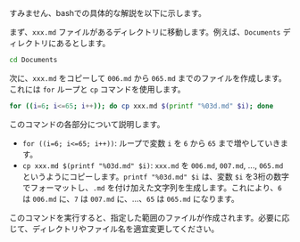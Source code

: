 すみません、bashでの具体的な解説を以下に示します。

まず、`xxx.md` ファイルがあるディレクトリに移動します。例えば、`Documents` ディレクトリにあるとします。

```bash
cd Documents
```

次に、`xxx.md` をコピーして `006.md` から `065.md` までのファイルを作成します。これには `for` ループと `cp` コマンドを使用します。

```bash
for ((i=6; i<=65; i++)); do cp xxx.md $(printf "%03d.md" $i); done
```

このコマンドの各部分について説明します。

- `for ((i=6; i<=65; i++))`: ループで変数 `i` を `6` から `65` まで増やしていきます。
- `cp xxx.md $(printf "%03d.md" $i)`: `xxx.md` を `006.md`, `007.md`, ..., `065.md` というようにコピーします。`printf "%03d.md" $i` は、変数 `$i` を3桁の数字でフォーマットし、`.md` を付け加えた文字列を生成します。これにより、`6` は `006.md` に、`7` は `007.md` に、...、`65` は `065.md` になります。

このコマンドを実行すると、指定した範囲のファイルが作成されます。必要に応じて、ディレクトリやファイル名を適宜変更してください。
